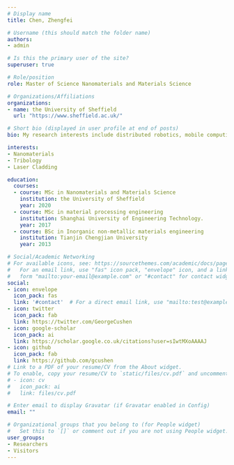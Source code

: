 ```yaml
---
# Display name
title: Chen, Zhengfei

# Username (this should match the folder name)
authors:
- admin

# Is this the primary user of the site?
superuser: true

# Role/position
role: Master of Science Nanomaterials and Materials Science

# Organizations/Affiliations
organizations:
- name: the University of Sheffield
  url: "https://www.sheffield.ac.uk/"

# Short bio (displayed in user profile at end of posts)
bio: My research interests include distributed robotics, mobile computing and programmable matter.

interests:
- Nanomaterials
- Tribology
- Laser Cladding

education:
  courses:
  - course: MSc in Nanomaterials and Materials Science
    institution: the University of Sheffield
    year: 2020
  - course: MSc in material processing engineering
    institution: Shanghai University of Engineering Technology.
    year: 2017
  - course: BSc in Inorganic non-metallic materials engineering
    institution: Tianjin Chengjian University
    year: 2013

# Social/Academic Networking
# For available icons, see: https://sourcethemes.com/academic/docs/page-builder/#icons
#   For an email link, use "fas" icon pack, "envelope" icon, and a link in the
#   form "mailto:your-email@example.com" or "#contact" for contact widget.
social:
- icon: envelope
  icon_pack: fas
  link: '#contact'  # For a direct email link, use "mailto:test@example.org".
- icon: twitter
  icon_pack: fab
  link: https://twitter.com/GeorgeCushen
- icon: google-scholar
  icon_pack: ai
  link: https://scholar.google.co.uk/citations?user=sIwtMXoAAAAJ
- icon: github
  icon_pack: fab
  link: https://github.com/gcushen
# Link to a PDF of your resume/CV from the About widget.
# To enable, copy your resume/CV to `static/files/cv.pdf` and uncomment the lines below.
# - icon: cv
#   icon_pack: ai
#   link: files/cv.pdf

# Enter email to display Gravatar (if Gravatar enabled in Config)
email: ""

# Organizational groups that you belong to (for People widget)
#   Set this to `[]` or comment out if you are not using People widget.
user_groups:
- Researchers
- Visitors
---
```

